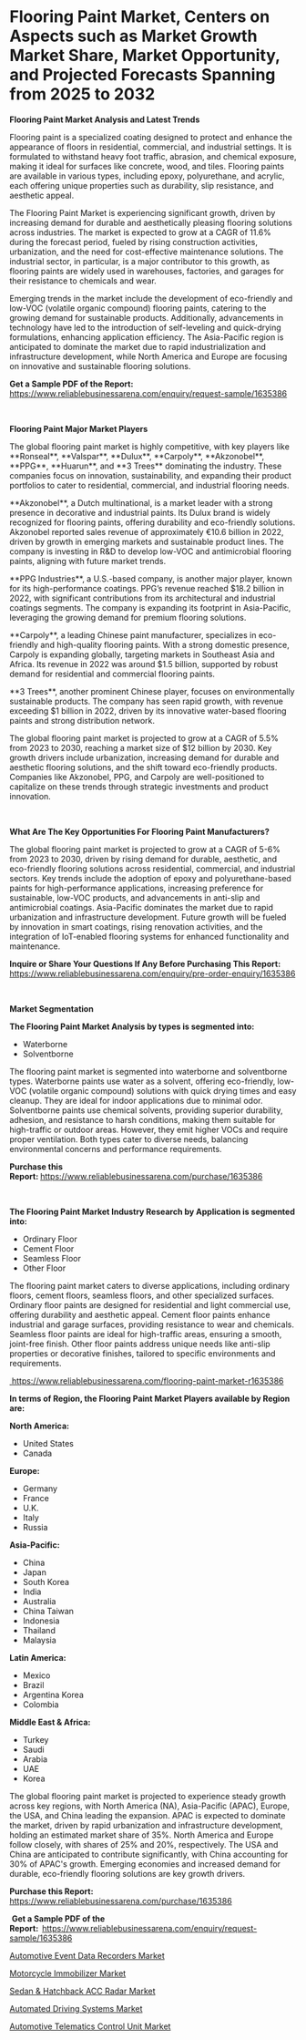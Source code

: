 <p><h1>Flooring Paint Market, Centers on Aspects such as Market Growth Market Share, Market Opportunity, and Projected Forecasts Spanning from 2025 to 2032</h1></p><p><strong>Flooring Paint Market Analysis and Latest Trends</strong></p>
<p><p>Flooring paint is a specialized coating designed to protect and enhance the appearance of floors in residential, commercial, and industrial settings. It is formulated to withstand heavy foot traffic, abrasion, and chemical exposure, making it ideal for surfaces like concrete, wood, and tiles. Flooring paints are available in various types, including epoxy, polyurethane, and acrylic, each offering unique properties such as durability, slip resistance, and aesthetic appeal.</p><p>The Flooring Paint Market is experiencing significant growth, driven by increasing demand for durable and aesthetically pleasing flooring solutions across industries. The market is expected to grow at a CAGR of 11.6% during the forecast period, fueled by rising construction activities, urbanization, and the need for cost-effective maintenance solutions. The industrial sector, in particular, is a major contributor to this growth, as flooring paints are widely used in warehouses, factories, and garages for their resistance to chemicals and wear.</p><p>Emerging trends in the market include the development of eco-friendly and low-VOC (volatile organic compound) flooring paints, catering to the growing demand for sustainable products. Additionally, advancements in technology have led to the introduction of self-leveling and quick-drying formulations, enhancing application efficiency. The Asia-Pacific region is anticipated to dominate the market due to rapid industrialization and infrastructure development, while North America and Europe are focusing on innovative and sustainable flooring solutions.</p></p>
<p><strong>Get a Sample PDF of the Report:&nbsp;</strong> <a href="https://www.reliablebusinessarena.com/enquiry/request-sample/1635386?utm_campaign=2246&utm_medium=2&utm_source=Github&utm_content=ia&utm_term=25012025&utm_id=flooring-paint">https://www.reliablebusinessarena.com/enquiry/request-sample/1635386</a></p>
<p>&nbsp;</p>
<p><strong>Flooring Paint Major Market Players</strong></p>
<p><p>The global flooring paint market is highly competitive, with key players like **Ronseal**, **Valspar**, **Dulux**, **Carpoly**, **Akzonobel**, **PPG**, **Huarun**, and **3 Trees** dominating the industry. These companies focus on innovation, sustainability, and expanding their product portfolios to cater to residential, commercial, and industrial flooring needs.</p><p>**Akzonobel**, a Dutch multinational, is a market leader with a strong presence in decorative and industrial paints. Its Dulux brand is widely recognized for flooring paints, offering durability and eco-friendly solutions. Akzonobel reported sales revenue of approximately €10.6 billion in 2022, driven by growth in emerging markets and sustainable product lines. The company is investing in R&D to develop low-VOC and antimicrobial flooring paints, aligning with future market trends.</p><p>**PPG Industries**, a U.S.-based company, is another major player, known for its high-performance coatings. PPG’s revenue reached $18.2 billion in 2022, with significant contributions from its architectural and industrial coatings segments. The company is expanding its footprint in Asia-Pacific, leveraging the growing demand for premium flooring solutions.</p><p>**Carpoly**, a leading Chinese paint manufacturer, specializes in eco-friendly and high-quality flooring paints. With a strong domestic presence, Carpoly is expanding globally, targeting markets in Southeast Asia and Africa. Its revenue in 2022 was around $1.5 billion, supported by robust demand for residential and commercial flooring paints.</p><p>**3 Trees**, another prominent Chinese player, focuses on environmentally sustainable products. The company has seen rapid growth, with revenue exceeding $1 billion in 2022, driven by its innovative water-based flooring paints and strong distribution network.</p><p>The global flooring paint market is projected to grow at a CAGR of 5.5% from 2023 to 2030, reaching a market size of $12 billion by 2030. Key growth drivers include urbanization, increasing demand for durable and aesthetic flooring solutions, and the shift toward eco-friendly products. Companies like Akzonobel, PPG, and Carpoly are well-positioned to capitalize on these trends through strategic investments and product innovation.</p></p>
<p>&nbsp;</p>
<p><strong>What Are The Key Opportunities For Flooring Paint Manufacturers?</strong></p>
<p><p>The global flooring paint market is projected to grow at a CAGR of 5-6% from 2023 to 2030, driven by rising demand for durable, aesthetic, and eco-friendly flooring solutions across residential, commercial, and industrial sectors. Key trends include the adoption of epoxy and polyurethane-based paints for high-performance applications, increasing preference for sustainable, low-VOC products, and advancements in anti-slip and antimicrobial coatings. Asia-Pacific dominates the market due to rapid urbanization and infrastructure development. Future growth will be fueled by innovation in smart coatings, rising renovation activities, and the integration of IoT-enabled flooring systems for enhanced functionality and maintenance.</p></p>
<p><strong>Inquire or Share Your Questions If Any Before Purchasing This Report:</strong> <a href="https://www.reliablebusinessarena.com/enquiry/pre-order-enquiry/1635386?utm_campaign=2246&utm_medium=2&utm_source=Github&utm_content=ia&utm_term=25012025&utm_id=flooring-paint">https://www.reliablebusinessarena.com/enquiry/pre-order-enquiry/1635386</a></p>
<p>&nbsp;</p>
<p><strong>Market Segmentation</strong></p>
<p><strong>The Flooring Paint Market Analysis by types is segmented into:</strong></p>
<p><ul><li>Waterborne</li><li>Solventborne</li></ul></p>
<p><p>The flooring paint market is segmented into waterborne and solventborne types. Waterborne paints use water as a solvent, offering eco-friendly, low-VOC (volatile organic compound) solutions with quick drying times and easy cleanup. They are ideal for indoor applications due to minimal odor. Solventborne paints use chemical solvents, providing superior durability, adhesion, and resistance to harsh conditions, making them suitable for high-traffic or outdoor areas. However, they emit higher VOCs and require proper ventilation. Both types cater to diverse needs, balancing environmental concerns and performance requirements.</p></p>
<p><strong>Purchase this Report:&nbsp;</strong><a href="https://www.reliablebusinessarena.com/purchase/1635386?utm_campaign=2246&utm_medium=2&utm_source=Github&utm_content=ia&utm_term=25012025&utm_id=flooring-paint">https://www.reliablebusinessarena.com/purchase/1635386</a></p>
<p>&nbsp;</p>
<p><strong>The Flooring Paint Market Industry Research by Application is segmented into:</strong></p>
<p><ul><li>Ordinary Floor</li><li>Cement Floor</li><li>Seamless Floor</li><li>Other Floor</li></ul></p>
<p><p>The flooring paint market caters to diverse applications, including ordinary floors, cement floors, seamless floors, and other specialized surfaces. Ordinary floor paints are designed for residential and light commercial use, offering durability and aesthetic appeal. Cement floor paints enhance industrial and garage surfaces, providing resistance to wear and chemicals. Seamless floor paints are ideal for high-traffic areas, ensuring a smooth, joint-free finish. Other floor paints address unique needs like anti-slip properties or decorative finishes, tailored to specific environments and requirements.</p></p>
<p><a href="https://www.reliablebusinessarena.com/flooring-paint-market-r1635386?utm_campaign=2246&utm_medium=2&utm_source=Github&utm_content=ia&utm_term=25012025&utm_id=flooring-paint">&nbsp;https://www.reliablebusinessarena.com/flooring-paint-market-r1635386</a></p>
<p><strong>In terms of Region, the Flooring Paint Market Players available by Region are:</strong></p>
<p>
    <p> <strong> North America: </strong>
        <ul>
            <li>United States</li>
            <li>Canada</li>
        </ul>
        </p> 
    <p> <strong> Europe: </strong>
        <ul>
            <li>Germany</li>
            <li>France</li>
            <li>U.K.</li>
            <li>Italy</li>
            <li>Russia</li>
        </ul>
        </p> 
    <p> <strong> Asia-Pacific: </strong>
        <ul>
            <li>China</li>
            <li>Japan</li>
            <li>South Korea</li>
            <li>India</li>
            <li>Australia</li>
            <li>China Taiwan</li>
            <li>Indonesia</li>
            <li>Thailand</li>
            <li>Malaysia</li>
        </ul>
        </p> 
    <p> <strong> Latin America: </strong>
        <ul>
            <li>Mexico</li>
            <li>Brazil</li>
            <li>Argentina Korea</li>
            <li>Colombia</li>
        </ul>
        </p> 
    <p> <strong> Middle East & Africa: </strong>
        <ul>
            <li>Turkey</li>
            <li>Saudi</li>
            <li>Arabia</li>
            <li>UAE</li>
            <li>Korea</li>
        </ul>
    </p>
    </p>
<p><p>The global flooring paint market is projected to experience steady growth across key regions, with North America (NA), Asia-Pacific (APAC), Europe, the USA, and China leading the expansion. APAC is expected to dominate the market, driven by rapid urbanization and infrastructure development, holding an estimated market share of 35%. North America and Europe follow closely, with shares of 25% and 20%, respectively. The USA and China are anticipated to contribute significantly, with China accounting for 30% of APAC's growth. Emerging economies and increased demand for durable, eco-friendly flooring solutions are key growth drivers.</p></p>
<p><strong>Purchase this Report: </strong><a href="https://www.reliablebusinessarena.com/purchase/1635386?utm_campaign=2246&utm_medium=2&utm_source=Github&utm_content=ia&utm_term=25012025&utm_id=flooring-paint">https://www.reliablebusinessarena.com/purchase/1635386</a></p>
<p>&nbsp;<strong>Get a Sample PDF of the Report:&nbsp;&nbsp;</strong><a href="https://www.reliablebusinessarena.com/enquiry/request-sample/1635386?utm_campaign=2246&utm_medium=2&utm_source=Github&utm_content=ia&utm_term=25012025&utm_id=flooring-paint">https://www.reliablebusinessarena.com/enquiry/request-sample/1635386</a></p>
<p><strong></strong></p>
<p><p><a href="https://www.linkedin.com/pulse/comprehensive-report-automotive-event-data-recorders-market-s6jsf?utm_campaign=2246&utm_medium=2&utm_source=Github&utm_content=ia&utm_term=25012025&utm_id=flooring-paint">Automotive Event Data Recorders Market</a></p><p><a href="https://www.linkedin.com/pulse/analyzing-motorcycle-immobilizer-market-trends-size-share-projected-hjdhc?utm_campaign=2246&utm_medium=2&utm_source=Github&utm_content=ia&utm_term=25012025&utm_id=flooring-paint">Motorcycle Immobilizer Market</a></p><p><a href="https://www.linkedin.com/pulse/sedan-hatchback-acc-radar-market-forecasted-from-2025--ldrqc?utm_campaign=2246&utm_medium=2&utm_source=Github&utm_content=ia&utm_term=25012025&utm_id=flooring-paint">Sedan & Hatchback ACC Radar Market</a></p><p><a href="https://www.linkedin.com/pulse/revenue-demand-forecast-automated-driving-systems-industry-coixe?utm_campaign=2246&utm_medium=2&utm_source=Github&utm_content=ia&utm_term=25012025&utm_id=flooring-paint">Automated Driving Systems Market</a></p><p><a href="https://www.linkedin.com/pulse/automotive-telematics-control-unit-market-size-estimated-gqmic?utm_campaign=2246&utm_medium=2&utm_source=Github&utm_content=ia&utm_term=25012025&utm_id=flooring-paint">Automotive Telematics Control Unit Market</a></p></p>